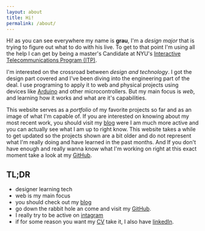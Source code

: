 ```yaml
---
layout: about
title: Hi!
permalink: /about/
---
```


Hi! as you can see everywhere my name is **grau**, I'm a *design major* that is trying to figure out what to do with his live. To get to that point I'm using all the help I can get by being a master's Candidate at NYU's [Interactive Telecommunications Program (ITP)][a1]. 

I'm interested on the crossroad between *design and technology*. I got the design part covered and I've been diving into the engineering part of the deal. I use programing to apply it to web and physical projects using devices like [Arduino][a2] and other microcontrollers. But my main focus is *web*, and learning how it works and what are it's capabilities.

This website serves as a *portfolio* of my favorite projects so far and as an image of what I'm capable of. If you are interested on knowing about my most recent work, you should visit my [blog][a3] were I am much more active and you can actually see what I am up to right know. This website takes a while to get updated so the projects shown are a bit older and do not represent what I'm really doing and have learned in the past months. And If you don't have enough and really wanna know what I'm working on right at this exact moment take a look at my [GitHub][a4].



## TL;DR

* designer learning tech
* web is my main focus
* you should check out my [blog][a3]
* go down the rabbit hole an come and visit my [GitHub][a4].
* I really try to be active on [intagram][a5]
* if for some reason you want my [CV][CV] take it, I also have [linkedIn][a6].





[a1]: https://tisch.nyu.edu/itp
[a2]: https://arduino.cc
[a3]: http://blog.graupuche.info
[a4]: https://github.com/grauPuche
[a5]: https://www.instagram.com/grauPuche/
[a6]: https://www.linkedin.com/in/grauPuche/

[CV]: /assets/cv_Grau_Puche.pdf